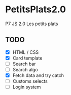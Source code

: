# PetitsPlats2.0

P7 JS 2.0 Les petits plats

## TODO

- [x] HTML / CSS
- [x] Card template
- [ ] Search bar
- [ ] Search algo
- [x] Fetch data and try catch
- [ ] Customs selects
- [ ] Login system
